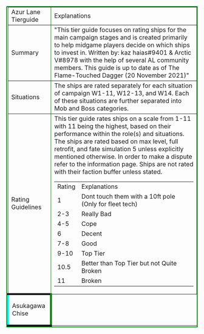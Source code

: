 <html>
    <body>
        <table border="2" bordercolor="green">
        <tr>
            <td>Azur Lane Tierguide</td>
            <td>Explanations</td>
        </tr>
        <tr>
            <td>Summary</td>
            <td>
            "This tier guide focuses on rating ships for the main campaign stages and is 
            created primarily to help midgame players decide on which ships to invest in.
            Written by: kaz haias#9401 & Arctic V#8978 with the help of several AL community 
            members.
            This guide is up to date as of The Flame-Touched Dagger (20 November 2021)"
            </td>
        </tr>
        <tr>
            <td>Situations</td>
            <td>
            The ships are rated separately for each situation of 
            campaign W1-11, W12-13, and W14. Each of these 
            situations are further separated into Mob and Boss categories.
            </td>
        </tr>
        <tr>
            <td>Rating Guidelines</td>
            <td>
                This tier guide rates ships on a scale from 1-11 with 11 
                being the highest, based on their performance within the 
                role(s) and situations. The ships are rated based on max level,
                full retrofit, and fate simulation 5 unless explicitly mentioned 
                otherwise. In order to make a dispute refer to the information page. 
                Ships are not rated with their faction buffer unless stated.
                <table>
                    <tr>
                        <td>Rating</td>
                        <td>Explanations</td>
                    </tr>
                    <tr>
                        <td>1</td>
                        <td>Dont touch them with a 10ft pole (Only for fleet tech)</td>
                    </tr>
                    <tr>
                        <td>2-3</td>
                        <td>Really Bad</td>
                    </tr>
                    <tr>
                        <td>4-5</td>
                        <td>Cope</td>
                    </tr>
                    <tr>
                        <td>6</td>
                        <td>Decent</td>
                    </tr>
                    <tr>
                        <td>7-8</td>
                        <td>Good</td>
                    </tr>
                    <tr>
                        <td>9-10</td>
                        <td>Top Tier</td>
                    </tr>
                    <tr>
                        <td>10.5</td>
                        <td>Better than Top Tier but not Quite Broken</td>
                    </tr>
                    <tr>
                        <td>11</td>
                        <td>Broken</td>
                    </tr>
                </table>							
            </td>
        </tr>
        <tr>
            <td style="border-left-color: aqua; border-width: 5px">
              <img src="">
              <p>Asukagawa Chise</p>
            </td>
        </tr>
    </table>
    </body>
</html>
